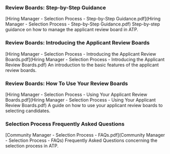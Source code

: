 ### Review Boards: Step-by-Step Guidance 
[Hiring Manager - Selection Process - Step-by-Step Guidance.pdf](Hiring Manager - Selection Process - Step-by-Step Guidance.pdf) 
Step-by-step guidance on how to manage the applicant review board in ATP. 

### Review Boards: Introducing the Applicant Review Boards 
[Hiring Manager - Selection Process - Introducing the Applicant Review Boards.pdf](Hiring Manager - Selection Process - Introducing the Applicant Review Boards.pdf) 
An introduction to the basic features of the applicant review boards. 

### Review Boards: How To Use Your Review Boards 
[Hiring Manager - Selection Process - Using Your Applicant Review Boards.pdf](Hiring Manager - Selection Process - Using Your Applicant Review Boards.pdf) 
A guide on how to use your applicant review boards to selecting candidates. 

### Selection Process Frequently Asked Questions 
[Community Manager - Selection Process - FAQs.pdf](Community Manager - Selection Process - FAQs) 
Frequently Asked Questions concerning the selection process in ATP. 